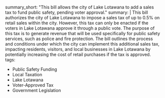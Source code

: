 summary_short: "This bill allows the city of Lake Lotawana to add a sales tax to fund public safety, pending voter approval."
summary: |
  This bill authorizes the city of Lake Lotawana to impose a sales tax of up to 0.5% on retail sales within the city. However, this tax can only be enacted if the voters in Lake Lotawana approve it through a public vote. The purpose of this tax is to generate revenue that will be used specifically for public safety services, such as police and fire protection. The bill outlines the process and conditions under which the city can implement this additional sales tax, impacting residents, visitors, and local businesses in Lake Lotawana by potentially increasing the cost of retail purchases if the tax is approved.
tags:
  - Public Safety Funding
  - Local Taxation
  - Lake Lotawana
  - Voter-Approved Tax
  - Government Legislation
